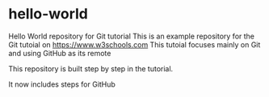 # hello-world
Hello World repository for Git tutorial
This is an example repository for the Git tutoial on https://www.w3schools.com
This tutoial focuses mainly on Git and using GitHub as its remote

This repository is built step by step in the tutorial.

It now includes steps for GitHub
